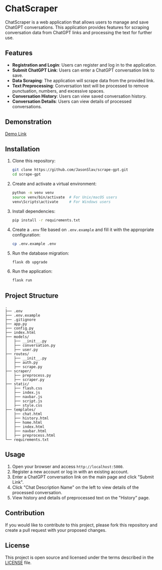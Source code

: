 # ChatScraper

ChatScraper is a web application that allows users to manage and save ChatGPT conversations. This application provides features for scraping conversation data from ChatGPT links and processing the text for further use.

## Features

- **Registration and Login**: Users can register and log in to the application.
- **Submit ChatGPT Link**: Users can enter a ChatGPT conversation link to save.
- **Data Scraping**: The application will scrape data from the provided link.
- **Text Preprocessing**: Conversation text will be processed to remove punctuation, numbers, and excessive spaces.
- **Conversation History**: Users can view saved conversation history.
- **Conversation Details**: Users can view details of processed conversations.

## Demonstration
[Demo Link](https://drive.google.com/file/d/1bpjwQ4yAxkXqSokcM4bS9xZr7OEAndK3/view?usp=drive_link)

## Installation

1. Clone this repository:

    ```sh
    git clone https://github.com/JasonSlav/scrape-gpt.git
    cd scrape-gpt
    ```

2. Create and activate a virtual environment:

    ```sh
    python -m venv venv
    source venv/bin/activate  # For Unix/macOS users
    venv\Scripts\activate     # For Windows users
    ```

3. Install dependencies:

    ```sh
    pip install -r requirements.txt
    ```

4. Create a `.env` file based on `.env.example` and fill it with the appropriate configuration:

    ```sh
    cp .env.example .env
    ```

5. Run the database migration:

    ```sh
    flask db upgrade
    ```

6. Run the application:

    ```sh
    flask run
    ```

## Project Structure


```
.
├── .env
├── .env.example
├── .gitignore
├── app.py
├── config.py
├── index.html
├── models/
│   ├── __init__.py
│   ├── conversation.py
│   ├── user.py
├── routes/
│   ├── __init__.py
│   ├── auth.py
│   ├── scrape.py
├── scraper/
│   ├── preprocess.py
│   ├── scraper.py
├── static/
│   ├── flash.css
│   ├── index.js
│   ├── navbar.js
│   ├── script.js
│   ├── style.css
├── templates/
│   ├── chat.html
│   ├── history.html
│   ├── home.html
│   ├── index.html
│   ├── navbar.html
│   ├── preprocess.html
└── requirements.txt
```


## Usage

1. Open your browser and access `http://localhost:5000`.
2. Register a new account or log in with an existing account.
3. Enter a ChatGPT conversation link on the main page and click "Submit Link".
4. Click "Chat Description Name" on the left to view details of the processed conversation.
5. View history and details of preprocessed text on the "History" page.

## Contribution

If you would like to contribute to this project, please fork this repository and create a pull request with your proposed changes.

## License

This project is open source and licensed under the terms described in the [LICENSE](LICENSE) file.
